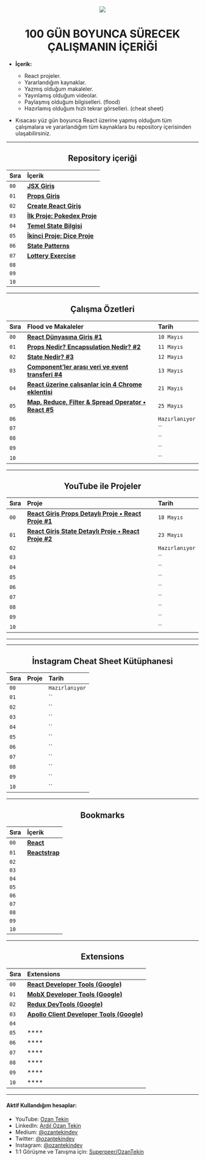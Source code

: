 <div align= "center">
<img  src="https://skillicons.dev/icons?i=react" />
<h1>100 GÜN BOYUNCA SÜRECEK ÇALIŞMANIN İÇERİĞİ</h1>
</div>

- <b> İçerik: </b>

  - React projeler.
  - Yararlandığım kaynaklar.
  - Yazmış olduğum makaleler.
  - Yayınlamış olduğum videolar.
  - Paylaşmış olduğum bilgiselleri. (flood)
  - Hazırlamış olduğum hızlı tekrar görselleri. (cheat sheet)

- Kısacası yüz gün boyunca React üzerine yapmış olduğum tüm çalışmalara ve yararlandığım tüm kaynaklara bu repository içerisinden ulaşabilirsiniz.

<hr/>

<h2 align="center">Repository içeriği</h2>

| Sıra | İçerik                                                                                                   |
| :--- | :------------------------------------------------------------------------------------------------------- |
| `00` | **[JSX Giriş](https://github.com/ozantekin/react-bootcamp/tree/main/00_JSX)**                            |
| `01` | **[Props Giriş](https://github.com/ozantekin/react-bootcamp/tree/main/01_Props)**                        |
| `02` | **[Create React Giriş](https://github.com/ozantekin/react-bootcamp/tree/main/03_Create_React_App)**      |
| `03` | **[İlk Proje: Pokedex Proje](https://github.com/ozantekin/react-bootcamp/tree/main/04_pokedex_project)** |
| `04` | **[Temel State Bilgisi](https://github.com/ozantekin/react-bootcamp/tree/main/05_State)**                |
| `05` | **[İkinci Proje: Dice Proje](https://github.com/ozantekin/react-bootcamp/tree/main/06_dice_project)**    |
| `06` | **[State Patterns](https://github.com/ozantekin/react-bootcamp/tree/main/07_State_Patterns)**            |
| `07` | **[Lottery Exercise](https://github.com/ozantekin/react-bootcamp/tree/main/08_state_lottery_exercise)**  |
| `08` | **[]()**                                                                                                 |
| `09` | **[]()**                                                                                                 |
| `10` | **[]()**                                                                                                 |

<hr/>

<h2 align="center">Çalışma Özetleri </h2>

| Sıra | Flood ve Makaleler                                                                                                                                         | Tarih          |
| :--- | :--------------------------------------------------------------------------------------------------------------------------------------------------------- | :------------- |
| `00` | **[React Dünyasına Giriş #1](https://medium.com/@ozantekindev/react-d%C3%BCnyas%C4%B1na-giri%C5%9F-1-222c415e63e3)**                                       | `10 Mayıs`     |
| `01` | **[Props Nedir? Encapsulation Nedir? #2](https://medium.com/@ozantekindev/props-nedir-encapsulation-nedir-2-8b50b9bd7904)**                                | `11 Mayıs`     |
| `02` | **[State Nedir? #3](https://medium.com/@ozantekindev/state-nedir-3-fb23641da99)**                                                                          | `12 Mayıs`     |
| `03` | **[Component’ler arası veri ve event transferi #4](https://medium.com/@ozantekindev/componentler-aras%C4%B1-veri-ve-event-transferi-4-2b809657f796)**      | `13 Mayıs`     |
| `04` | **[React üzerine çalışanlar için 4 Chrome eklentisi](https://twitter.com/ozantekindev/status/1527963709838176262?s=20&t=6hDOEJvI_6hxuBe9ye882Q)**          | `21 Mayıs`     |
| `05` | **[Map, Reduce, Filter & Spread Operator • React #5](https://medium.com/@ozantekindev/map-reduce-filter-spread-operator-react-5-javascript-9093206d111f)** | `25 Mayıs`     |
| `06` | **[]()**                                                                                                                                                   | `Hazırlanıyor` |
| `07` | **[]()**                                                                                                                                                   | ``             |
| `08` | **[]()**                                                                                                                                                   | ``             |
| `09` | **[]()**                                                                                                                                                   | ``             |
| `10` | **[]()**                                                                                                                                                   | ``             |

<hr/>

<h2 align="center">YouTube ile Projeler</h2>

| Sıra | Proje                                                                                | Tarih          |
| :--- | :----------------------------------------------------------------------------------- | :------------- |
| `00` | **[React Giriş Props Detaylı Proje • React Proje #1](https://youtu.be/MONerFBEmNw)** | `18 Mayıs`     |
| `01` | **[React Giriş State Detaylı Proje • React Proje #2](https://youtu.be/D6kz5L2o9FE)** | `23 Mayıs`     |
| `02` | **[]()**                                                                             | `Hazırlanıyor` |
| `03` | **[]()**                                                                             | ``             |
| `04` | **[]()**                                                                             | ``             |
| `05` | **[]()**                                                                             | ``             |
| `06` | **[]()**                                                                             | ``             |
| `07` | **[]()**                                                                             | ``             |
| `08` | **[]()**                                                                             | ``             |
| `09` | **[]()**                                                                             | ``             |
| `10` | **[]()**                                                                             | ``             |

<hr/>

<hr/>

<h2 align="center">İnstagram Cheat Sheet Kütüphanesi</h2>

| Sıra | Proje    | Tarih          |
| :--- | :------- | :------------- |
| `00` | **[]()** | `Hazırlanıyor` |
| `01` | **[]()** | ``             |
| `02` | **[]()** | ``             |
| `03` | **[]()** | ``             |
| `04` | **[]()** | ``             |
| `05` | **[]()** | ``             |
| `06` | **[]()** | ``             |
| `07` | **[]()** | ``             |
| `08` | **[]()** | ``             |
| `09` | **[]()** | ``             |
| `10` | **[]()** | ``             |

<hr/>

<h2 align="center">Bookmarks</h2>

| Sıra | İçerik                                                                              |
| :--- | :---------------------------------------------------------------------------------- |
| `00` | **[React](https://reactjs.org/)**                                                   |
| `01` | **[Reactstrap](https://reactstrap.github.io/?path=/story/home-installation--page)** |
| `02` | **[]()**                                                                            |
| `03` | **[]()**                                                                            |
| `04` | **[]()**                                                                            |
| `05` | **[]()**                                                                            |
| `06` | **[]()**                                                                            |
| `07` | **[]()**                                                                            |
| `08` | **[]()**                                                                            |
| `09` | **[]()**                                                                            |
| `10` | **[]()**                                                                            |

<hr/>

<h2 align="center">Extensions</h2>

| Sıra | Extensions                                                                                                                                      |
| :--- | :---------------------------------------------------------------------------------------------------------------------------------------------- |
| `00` | **[React Developer Tools (Google)](https://chrome.google.com/webstore/detail/react-developer-tools/fmkadmapgofadopljbjfkapdkoienihi?hl=en)**    |
| `01` | **[MobX Developer Tools (Google)](https://chrome.google.com/webstore/detail/mobx-developer-tools/pfgnfdagidkfgccljigdamigbcnndkod)**            |
| `02` | **[Redux DevTools (Google)](https://chrome.google.com/webstore/detail/redux-devtools/lmhkpmbekcpmknklioeibfkpmmfibljd?hl=en)**                  |
| `03` | **[Apollo Client Developer Tools (Google)](https://chrome.google.com/webstore/detail/apollo-client-devtools/jdkknkkbebbapilgoeccciglkfbmbnfm)** |
| `04` | **[]()**                                                                                                                                        |
| `05` | \*\*\*\*                                                                                                                                        |
| `06` | \*\*\*\*                                                                                                                                        |
| `07` | \*\*\*\*                                                                                                                                        |
| `08` | \*\*\*\*                                                                                                                                        |
| `09` | \*\*\*\*                                                                                                                                        |
| `10` | \*\*\*\*                                                                                                                                        |

<hr/>

<h4> Aktif Kullandığım hesaplar:</h4>

- YouTube: <a href="https://www.youtube.com/c/OzanTekin">Ozan Tekin</a>
- LinkedIn: <a href="https://www.linkedin.com/in/ardilozantekin/">Ardıl Ozan Tekin</a>
- Medium: <a href="https://medium.com/@ozantekindev">@ozantekindev</a>
- Twitter: <a href="https://twitter.com/ozantekindev">@ozantekindev</a>
- Instagram: <a href="https://www.instagram.com/ozantekindev/">@ozantekindev</a>
- 1:1 Görüşme ve Tanışma için: <a href="https://superpeer.com/ozantekin">Superpeer/OzanTekin</a>
